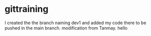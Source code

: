 # gittraining
I created the the branch naming dev1 and 
added my code there to be pushed in the main
branch.
modification from Tanmay. hello 

